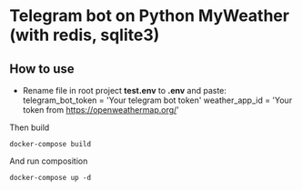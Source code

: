 # Telegram bot on Python MyWeather (with redis, sqlite3)

## How to use

- Rename file in root project **test.env** to **.env** and paste:
    telegram_bot_token = 'Your telegram bot token'
    weather_app_id = 'Your token from https://openweathermap.org/'

Then build

    docker-compose build

And run composition

    docker-compose up -d
